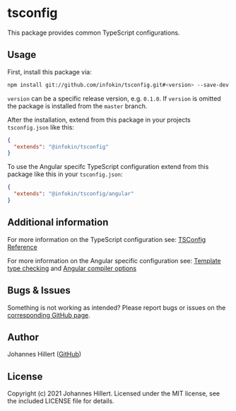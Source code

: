 # tsconfig

This package provides common TypeScript configurations.

## Usage

First, install this package via:

```bash
npm install git://github.com/infokin/tsconfig.git#<version> --save-dev
```

`version` can be a specific release version, e.g. `0.1.0`. If `version` is omitted the package is installed from the `master` branch.

After the installation, extend from this package in your projects `tsconfig.json` like this:

```json
{
  "extends": "@infokin/tsconfig"
}
```

To use the Angular specifc TypeScript configuration extend from this package like this in your `tsconfig.json`:

```json
{
  "extends": "@infokin/tsconfig/angular"
}
```

## Additional information

For more information on the TypeScript configuration see: [TSConfig Reference](https://www.typescriptlang.org/tsconfig)

For more information on the Angular specific configuration see: [Template type checking](https://angular.io/guide/template-typecheck) and [Angular compiler options](https://angular.io/guide/angular-compiler-options)

## Bugs & Issues
Something is not working as intended? Please report bugs or issues on the [corresponding GitHub page](https://github.com/infokin/tsconfig/issues).

## Author
Johannes Hillert ([GitHub](https://github.com/clovergaze))

## License
Copyright (c) 2021 Johannes Hillert. Licensed under the MIT license, see the included LICENSE file for details.

